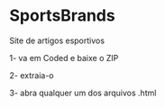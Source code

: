 # SportsBrands
Site de artigos esportivos

 1- va em Coded e baixe o ZIP
 
 2- extraia-o
 
 3- abra qualquer um dos arquivos .html
